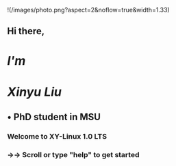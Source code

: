 !(/images/photo.png?aspect=2&noflow=true&width=1.33)


##   Hi there, 

#  *I'm*
#  *Xinyu Liu*

##   • PhD student in MSU





### Welcome to XY-Linux 1.0 LTS
### →→ Scroll or type "help" to get started
